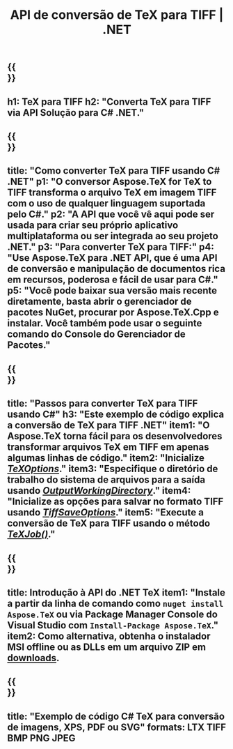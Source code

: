 ﻿---
translation: true
template: /_templates/_conversion-child-net.md
title: API de conversão de TeX para TIFF | .NET
description: Funcionalidade de conversão de TeX para TIFF. Integre esta biblioteca .NET local em seu projeto ou use aplicativos multiplataforma para converter TeX em TIFF.
keywords: 'tex para tiff api net, tex2tiff integre c #'
url: /net/conversion/tex-to-tiff/
family: tex
platformtag: net
feature: conversion
informat: TEX
outformat: TIFF
otherformats: BMP PNG JPEG PDF SVG XPS
---


{{<section banner>}}
---
h1: TeX para TIFF
h2: "Converta TeX para TIFF via API Solução para C# .NET."
---

{{<section overview>}}
---
title: "Como converter TeX para TIFF usando C# .NET"
p1: "O conversor Aspose.TeX for TeX to TIFF transforma o arquivo TeX em imagem TIFF com o uso de qualquer linguagem suportada pelo C#."
p2: "A API que você vê aqui pode ser usada para criar seu próprio aplicativo multiplataforma ou ser integrada ao seu projeto .NET."
p3: "Para converter TeX para TIFF:"
p4: "Use Aspose.TeX para .NET API, que é uma API de conversão e manipulação de documentos rica em recursos, poderosa e fácil de usar para C#."
p5: "Você pode baixar sua versão mais recente diretamente, basta abrir o gerenciador de pacotes NuGet, procurar por Aspose.TeX.Cpp e instalar. Você também pode usar o seguinte comando do Console do Gerenciador de Pacotes."
---

{{<section feature1>}}
---
title: "Passos para converter TeX para TIFF usando C#"
h3: "Este exemplo de código explica a conversão de TeX para TIFF .NET"
item1: "O Aspose.TeX torna fácil para os desenvolvedores transformar arquivos TeX em TIFF em apenas algumas linhas de código."
item2: "Inicialize [*TeXOptions*](https://reference.aspose.com/tex/net/aspose.tex/texoptions/)."
item3: "Especifique o diretório de trabalho do sistema de arquivos para a saída usando [*OutputWorkingDirectory*](https://reference.aspose.com/tex/net/aspose.tex/texoptions/outputworkingdirectory/)."
item4: "Inicialize as opções para salvar no formato TIFF usando [*TiffSaveOptions*](https://reference.aspose.com/tex/net/aspose.tex.presentation.image/tiffsaveoptions/)."
item5: "Execute a conversão de TeX para TIFF usando o método [*TeXJob()*](https://reference.aspose.com/tex/net/aspose.tex/texjob/)."
---

{{<section feature2>}}
---
title: Introdução à API do .NET TeX
item1: "Instale a partir da linha de comando como ```nuget install Aspose.TeX``` ou via Package Manager Console do Visual Studio com ```Install-Package Aspose.TeX```."
item2: Como alternativa, obtenha o instalador MSI offline ou as DLLs em um arquivo ZIP em [downloads](https://releases.aspose.com/tex/net).
---

{{<section widget>}}
---
title: "Exemplo de código C# TeX para conversão de imagens, XPS, PDF ou SVG"
formats: LTX TIFF BMP PNG JPEG
---